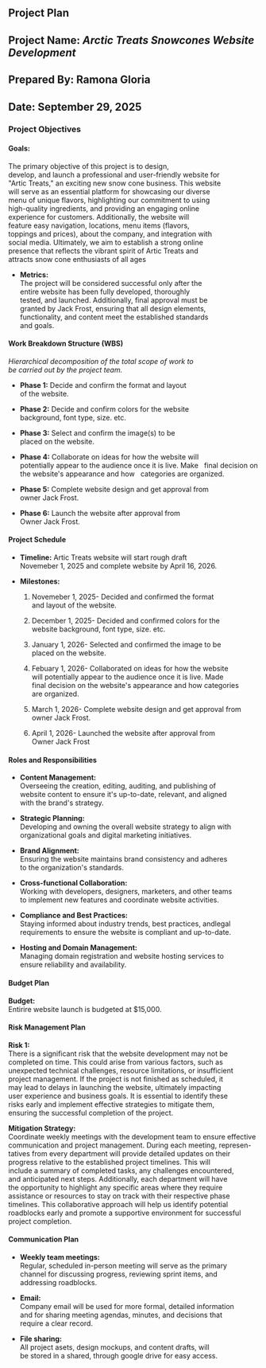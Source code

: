 ## Project Plan  

## Project Name: *Arctic Treats Snowcones Website Development*  

## Prepared By: Ramona Gloria  

## Date: September 29, 2025  

### Project Objectives  

#### **Goals:**  
The primary objective of this project is to design,  
develop, and launch a professional and user-friendly website for  
"Artic Treats," an exciting new snow cone business. This website  
will serve as an essential platform for showcasing our diverse  
menu of unique flavors, highlighting our commitment to using  
high-quality ingredients, and providing an engaging online  
experience for customers. Additionally, the website will  
feature easy navigation, locations, menu items (flavors,  
toppings and prices), about the company, and integration with  
social media. Ultimately, we aim to establish a strong online  
presence that reflects the vibrant spirit of Artic Treats and  
attracts snow cone enthusiasts of all ages

-  **Metrics:**  
The project will be considered successful only after the  
entire website has been fully developed, thoroughly  
tested, and launched. Additionally, final approval must be  
granted by Jack Frost, ensuring that all design elements,  
functionality, and content meet the established standards  
and goals.

#### **Work Breakdown Structure (WBS)**  
*Hierarchical decomposition of the total scope of work to  
be carried out by the project team.*  

-  **Phase 1:** Decide and confirm the format and layout  
of the website.  

- **Phase 2:** Decide and confirm colors for the website  
background, font type, size. etc.  

- **Phase 3:** Select and confirm the image(s) to be  
placed on the website.  

- **Phase 4:** Collaborate on ideas for how the website will  
potentially appear to the audience once it is live. Make  
final decision on the website's appearance and how  
categories are organized.  

- **Phase 5:** Complete website design and get approval from  
owner Jack Frost.  

- **Phase 6:** Launch the website after approval from  
Owner Jack Frost.

#### **Project Schedule**  

- **Timeline:** Artic Treats website will start rough draft  
Novemeber 1, 2025 and complete website by April 16, 2026.  

- **Milestones:**  

    1. Novemeber 1, 2025- Decided and confirmed the format  
    and layout of the website.  

    2. December 1, 2025- Decided and confirmed colors for the  
    website background, font type, size. etc.  

    3. January 1, 2026- Selected and confirmed the image to be  
    placed on the website.  

    4. Febuary 1, 2026- Collaborated on ideas for how the website  
    will potentially appear to the audience once it is live. Made  
    final decision on the website's appearance and how categories  
    are organized.  

    5. March 1, 2026- Complete website design and get approval from   
    owner Jack Frost.  

    6. April 1, 2026- Launched the website after approval from  
    Owner Jack Frost

#### **Roles and Responsibilities**  

- **Content Management:**  
Overseeing the creation, editing, auditing, and publishing of  
website content to ensure it's up-to-date, relevant, and aligned  
with the brand's strategy.  

- **Strategic Planning:**  
Developing and owning the overall website strategy to align with  
organizational goals and digital marketing initiatives. 

- **Brand Alignment:**  
Ensuring the website maintains brand consistency and adheres  
to the organization's standards.  

- **Cross-functional Collaboration:**  
Working with developers, designers, marketers, and other teams  
to implement new features and coordinate website activities.  

- **Compliance and Best Practices:**  
Staying informed about industry trends, best practices, andlegal   
requirements to ensure the website is compliant and up-to-date.  

- **Hosting and Domain Management:**  
Managing domain registration and website hosting services to  
ensure reliability and availability. 

#### **Budget Plan**  

**Budget:**  
Entirire website launch is budgeted at $15,000.  

#### **Risk Management Plan**  
**Risk 1:**  
There is a significant risk that the website development may not be  
completed on time. This could arise from various factors, such as  
unexpected technical challenges, resource limitations, or insufficient  
project management. If the project is not finished as scheduled, it  
may lead to delays in launching the website, ultimately impacting  
user experience and business goals. It is essential to identify these  
risks early and implement effective strategies to mitigate them,  
ensuring the successful completion of the project.  

**Mitigation Strategy:**  
Coordinate weekly meetings with the development team to ensure effective  
communication and project management. During each meeting, represen-  
tatives from every department will provide detailed updates on their  
progress relative to the established project timelines. This will  
include a summary of completed tasks, any challenges encountered,  
and anticipated next steps. Additionally, each department will have  
the opportunity to highlight any specific areas where they require  
assistance or resources to stay on track with their respective phase  
timelines. This collaborative approach will help us identify potential  
roadblocks early and promote a supportive environment for successful  
project completion.

#### **Communication Plan**

- **Weekly team meetings:**  
Regular, scheduled in-person meeting will serve as the primary  
channel for discussing progress, reviewing sprint items, and  
addressing roadblocks.  

- **Email:**  
Company email will be used for more formal, detailed information  
and for sharing meeting agendas, minutes, and decisions that  
require a clear record.

- **File sharing:**  
All project asets, design mockups, and content drafts, will  
be stored in a shared, through google drive for easy access. 